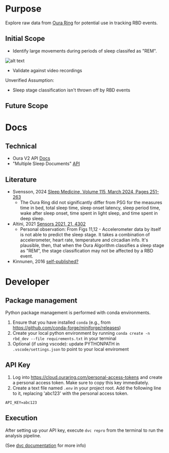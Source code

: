 # Purpose
Explore raw data from [Oura Ring](https://ouraring.com/) for potential use in tracking RBD events.

## Initial Scope
- Identify large movements during periods of sleep classifed as "REM".

![alt text](data/final/image.png)

- Validate against video recordings

Unverified Assumption: 
- Sleep stage classification isn't thrown off by RBD events

## Future Scope


# Docs

## Technical
- Oura V2 API [Docs](https://cloud.ouraring.com/v2/docs)
- "Multiple Sleep Documents" [API](https://cloud.ouraring.com/v2/docs#operation/Single_session_Document_v2_usercollection_session__document_id__get)

## Literature
- Svensson, 2024 [Sleep Medicine, Volume 115, March 2024, Pages 251-263](https://www.sciencedirect.com/science/article/pii/S1389945724000200)
    - The Oura Ring did not significantly differ from PSG for the measures time in bed, total sleep time, sleep onset latency, sleep period time, wake after sleep onset, time spent in light sleep, and time spent in deep sleep. 
- Altini, 2021 [Sensors 2021, 21, 4302](https://www.mdpi.com/1424-8220/21/13/4302)
   - Personal observation:  From Figs 11,12 - Accelerometer data by itself is not able to predict the sleep stage.  It takes a combination of accelerometer, heart rate, temperature and circadian info.  It's plausible, then, that when the Oura Algorithm classifies a sleep stage as "REM", the stage classification may not be affected by a RBD event.
- Kinnunen, 2016 [self-published?](https://ouraring.com/blog/wp-content/uploads/2018/10/Validity-of-the-OURA-Ring-in-determining-Sleep-Quantity-and-Quality-2016.pdf)
    


# Developer

## Package management 

Python package management is performed with conda environments.  

1. Ensure that you have installed `conda` (e.g., from https://github.com/conda-forge/miniforge/releases)
2. Create your local python environment by running  `conda create -n rbd_dev --file requirements.txt` in your terminal
3. Optional (if using vscode):  update PYTHONPATH in `.vscode/settings.json` to point to your local enviroment

## API Key

1. Log into https://cloud.ouraring.com/personal-access-tokens and create a personal access token.  Make sure to copy this key immediately.
2. Create a text file named `.env` in your project root. Add the following line to it, replacing 'abc123' with the personal access token.
```
API_KEY=abc123 
```

## Execution

After setting up your API key, execute `dvc repro` from the terminal to run the analysis pipeline.

(See [dvc documentation](https://dvc.org/doc/start) for more info)
